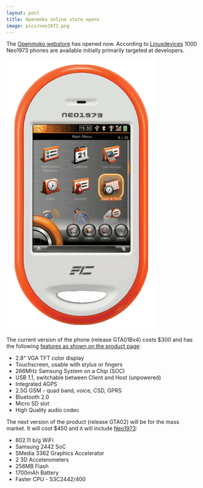 ```yaml
---
layout: post
title: Openmoko online store opens
image: pics/neo1973.png
---
```


The [Openmoko webstore][Openmoko] has opened now. According to [Linuxdevices] 1000 Neo1973 phones are available initially primarily targeted at developers.

<span class="center"><a href="http://www.openmoko.com/"><img src="pics/neo1973.png" width="391" alt="Picture of Openmoko Neo 1973 phone"/></a></span>

The current version of the phone (release GTA01Bv4) costs $300 and has the following [features as shown on the product page][features]:

* 2.8" VGA TFT color display
* Touchscreen, usable with stylus or fingers
* 266MHz Samsung System on a Chip (SOC)
* USB 1.1, switchable between Client and Host (unpowered)
* Integrated AGPS
* 2.5G GSM - quad band, voice, CSD, GPRS
* Bluetooth 2.0
* Micro SD slot
* High Quality audio codec

The next version of the product (release GTA02) will be for the mass market. It will cost $450 and it will include [Neo1973]:

* 802.11 b/g WiFi
* Samsung 2442 SoC
* SMedia 3362 Graphics Accelerator
* 2 3D Accelerometers
* 256MB Flash
* 1700mAh Battery
* Faster CPU - S3C2442/400

[Openmoko]: http://www.openmoko.com/
[Linuxdevices]: http://www.linuxdevices.com/news/NS7355980470.html
[features]: http://www.openmoko.com/products-neo-base-00-stdkit.html
[Neo1973]: http://wiki.openmoko.org/wiki/Neo1973
